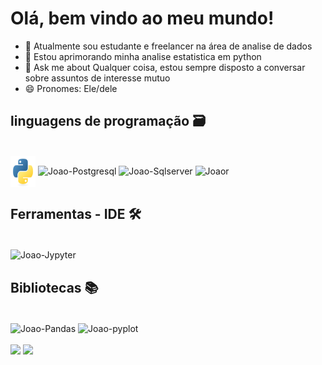 # Olá, bem vindo ao meu mundo!


- 🔭 Atualmente sou estudante e freelancer na área de analise de dados
- 🌱 Estou aprimorando minha analise estatistica em python
- 💬 Ask me about Qualquer coisa, estou sempre disposto a conversar sobre assuntos de interesse mutuo
- 😄 Pronomes: Ele/dele

## linguagens de programação 🗃️
<div style="display: inline_block"><br>
  <img align="center" alt="Joao-Python" height="50" width="40" src="https://raw.githubusercontent.com/devicons/devicon/master/icons/python/python-original.svg">
  <img align="center" alt="Joao-Postgresql" height="50" width="40" src="https://cdn.jsdelivr.net/gh/devicons/devicon@latest/icons/postgresql/postgresql-original.svg">
  <img align="center" alt="Joao-Sqlserver" height="50" width="40" src="https://cdn.jsdelivr.net/gh/devicons/devicon@latest/icons/microsoftsqlserver/microsoftsqlserver-original.svg">
  <img align="center" alt="Joaor" height="50" width="40" src="https://cdn.jsdelivr.net/gh/devicons/devicon@latest/icons/r/r-original.svg">
</div>

## Ferramentas - IDE 🛠️
<div style="display: inline_block"><br>
  <img align="center" alt="Joao-Jypyter" height="50" width="40" src="https://cdn.jsdelivr.net/gh/devicons/devicon@latest/icons/jupyter/jupyter-original-wordmark.svg">
</div>

## Bibliotecas 📚
<div style="display: inline_block"><br>
  <img align="center" alt="Joao-Pandas" height="50" width="40" src="https://cdn.jsdelivr.net/gh/devicons/devicon@latest/icons/pandas/pandas-original.svg">
  <img align="center" alt="Joao-pyplot" height="50" width="40" src="https://cdn.jsdelivr.net/gh/devicons/devicon@latest/icons/matplotlib/matplotlib-plain-wordmark.svg">
</div>
<br>
<div> 
  <a href = "mailto:joaodataetl@gmail.com"><img src="https://img.shields.io/badge/-Gmail-%23333?style=for-the-badge&logo=gmail&logoColor=white" target="_blank"></a>
  <a href="https://www.linkedin.com/in/joaoocarvalho" target="_blank"><img src="https://img.shields.io/badge/-LinkedIn-%230077B5?style=for-the-badge&logo=linkedin&logoColor=white" target="_blank"></a> 
</div>
